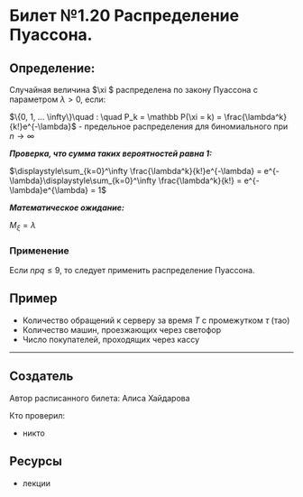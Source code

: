 # Билет №1.20 Распределение Пуассона.

## Определение:

Случайная величина  $\xi $ распределена по закону Пуассона с параметром $\lambda > 0$, если:

$\{0, 1, ... \infty\}\quad : \quad P_k = \mathbb P(\xi = k) = \frac{\lambda^k}{k!}e^{-\lambda}$ - предельное распределения для биномиального при $n \to \infty$

***Проверка, что сумма таких вероятностей равна 1:***

$\displaystyle\sum_{k=0}^\infty \frac{\lambda^k}{k!}e^{-\lambda} = e^{-\lambda}\displaystyle\sum_{k=0}^\infty \frac{\lambda^k}{k!} = e^{-\lambda}e^{\lambda} = 1$

***Математическое ожидание:***

$M_\xi = \lambda$

### Применение

Если $npq \leq 9$, то следует применить распределение Пуассона.

## Пример

- Количество обращений к серверу за время $T$ с промежутком $\tau$ (тао)
- Количество машин, проезжающих через светофор
- Число покупателей, проходящих через кассу

---
## Создатель

Автор расписанного билета: Алиса Хайдарова

Кто проверил:
- никто

## Ресурсы
- лекции
